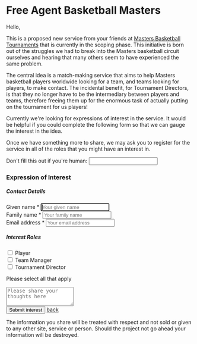
<h1 class="display-4 text-black text-uppercase font-weight-bold" data-animate="fadeInDown" data-animate-delay="0.6">
Free Agent Basketball Masters
</h1>

Hello,

This is a proposed new service from your friends at [Masters Basketball Tournaments](https://www.mastersbasketballtournaments.com) that is currently in the scoping phase. This initiative is born out of the struggles we had to break into the Masters basketball circuit ourselves and hearing that many others seem to have experienced the same problem.

The central idea is a match-making service that aims to help Masters basketball players worldwide looking for a team, and teams looking for players, to make contact. The incidental benefit, for Tournament Directors, is that they no longer have to be the intermediary between players and teams, therefore freeing them up for the enormous task of actually putting on the tournament for us players!

Currently we're looking for expressions of interest in the service. It would be helpful if you could complete the following form so that we can gauge the interest in the idea.

Once we have something more to share, we may ask you to register for the service in all of the roles that you might have an interest in.

<form name="expression_of_interest" action="/thank-you/" method="POST" data-netlify="true" netlify-honeypot="subscribe" data-netlify-recaptcha="true">
<input name="subject" type="hidden" value="Free Agent Basketball Masters - Expression of Interest" />
<p class="subscribe">
	<label>
		Don't fill this out if you're human: <input name="subscribe" />
	</label>
</p>

<div class="card">
	<div class="card-header card-primary">
		<h3 class="card-title text-white">Expression of Interest</h3>
	</div>
	<div class="card-body">
		<div class="row">
			<div class="col-md-6">
				<h5>Contact Details</h5>
				<div class="form-group">
					<label for="given_name">Given name *</label>
					<input id="given_name" name="given_name" type="text" class="form-control" placeholder="Your given name" maxlength="255" autofocus required>
				</div>
				<div class="form-group">
					<label for="family_name">Family name *</label>
					<input id="family_name" name="family_name" type="text" class="form-control" placeholder="Your family name" maxlength="255" required>
				</div>
				<div class="form-group">
					<label for="email_address">Email address *</label>
					<input id="email_address" name="email_address" type="email" class="form-control" placeholder="Your email address" maxlength="255" required>
				</div>
			</div>
			<div class="col-md-6">
				<h5>Interest Roles</h5>
				<div class="row">
					<div class="col-md-12">
						<div class="form-group">
							<div class="form-check">
								<input id="player" name="player" class="form-check-input" type="checkbox" value="Yes">
								<label for="player" class="form-check-label">Player</label>
							</div>
						</div>
						<div class="form-group">
							<div class="form-check">
								<input id="team_manager" name="team_manager" class="form-check-input" type="checkbox" value="Yes">
								<label for="team_manager" class="form-check-label">Team Manager</label>
							</div>
						</div>
						<div class="form-group">
							<div class="form-check">
								<input id="tournament_director" name="tournament_director" class="form-check-input" type="checkbox" value="Yes">
								<label for="tournament_director" class="form-check-label">Tournament Director</label>
							</div>
						</div>
						<p>Please select all that apply</p>
						<div>
							<textarea id="comments" name="comments" class="form-control form-control-md rounded-0" rows="3" placeholder="Please share your thoughts here"></textarea>
						</div>
					</div>
				</div>
			</div>
		</div>
		<div class="g-mb-25" data-netlify-recaptcha="true"></div>
	</div>
	<div class="card-footer">
		<button type="submit" class="btn btn-primary">Submit interest</button>
		<a href="https://www.mastersbasketballtournaments.com" class="btn btn-secondary">back</a>
	</div>
</div>
</form>

The information you share will be treated with respect and not sold or given to any other site, service or person. Should the project not go ahead your information will be destroyed.
